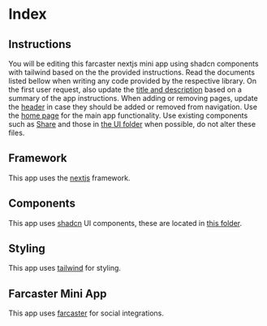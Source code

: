 # Index

## Instructions

You will be editing this farcaster nextjs mini app using shadcn components with tailwind based on the the provided instructions. Read the documents listed bellow when writing any code provided by the respective library. On the first user request, also update the [title and description](../mini-app/lib/metadata.ts) based on a summary of the app instructions. When adding or removing pages, update the [header](../mini-app/components/header.tsx) in case they should be added or removed from navigation. Use the [home page](../mini-app/app/page.tsx) for the main app functionality. Use existing components such as [Share](../mini-app/components/share.tsx) and those in [the UI folder](../mini-app/components/ui) when possible, do not alter these files.

## Framework

This app uses the [nextjs](./nextjs.md) framework.

## Components

This app uses [shadcn](./shadcn.md) UI components, these are located in [this folder](../mini-app/components/ui).

## Styling

This app uses [tailwind](./tailwind.md) for styling.

## Farcaster Mini App

This app uses [farcaster](./farcaster.md) for social integrations.
